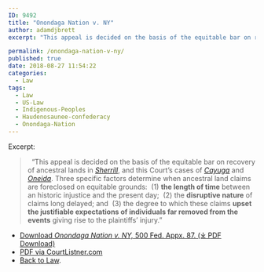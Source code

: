 ```yaml
---
ID: 9492
title: "Onondaga Nation v. NY"
author: adamdjbrett
excerpt: "This appeal is decided on the basis of the equitable bar on recovery of ancestral lands in Sherrill, and this Court’s cases of Cayuga and Oneida. Three specific factors determine when ancestral land claims are foreclosed on equitable grounds:  (1) the length of time between an historic injustice and the present day;  (2) the disruptive nature of claims long delayed; and  (3) the degree to which these claims upset the justifiable expectations of individuals far removed from the events giving rise to the plaintiffs’ injury."

permalink: /onondaga-nation-v-ny/
published: true
date: 2018-08-27 11:54:22
categories:
  - Law
tags:
  - Law
  - US-Law
  - Indigenous-Peoples
  - Haudenosaunee-confederacy
  - Onondaga-Nation
---
```

Excerpt:

>   “This appeal is decided on the basis of the equitable bar on recovery of ancestral lands in [_Sherrill_](/sherrill-v-oneida-opinion-of-the-court/), and this Court’s cases of [_Cayuga_](/cayuga-v-pataki/) and [_Oneida_](/oneida-indian-nation-v-county-of-oneida/). Three specific factors determine when ancestral land claims are foreclosed on equitable grounds:  (1) **the length of time** between an historic injustice and the present day;  (2) the **disruptive nature** of claims long delayed; and  (3) the degree to which these claims **upset the justifiable expectations of individuals far removed from the events** giving rise to the plaintiffs’ injury.”

- [Download _Onondaga Nation v. NY,_ 500 Fed. Appx. 87. (⤓ PDF Download)](/assets/pdfs/onondaga_nation_v._state_of_ny.pdf)
- [PDF via CourtListner.com](https://www.courtlistener.com/opinion/810552/onondaga-nation-v-state-of-ny/)
- [Back to Law](/law/).
